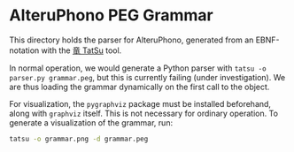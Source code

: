 AlteruPhono PEG Grammar
=======================

This directory holds the parser for AlteruPhono, generated from an
EBNF-notation with the [竜 TatSu](https://github.com/neogeny/TatSu) tool.

In normal operation, we would generate a Python parser with
`tatsu -o parser.py grammar.peg`, but this is currently failing (under
investigation). We are thus loading the grammar dynamically on the first
call to the object.

For visualization, the `pygraphviz` package must be installed beforehand,
along with `graphviz` itself. This is not necessary for ordinary operation.
To generate a visualization of the grammar, run:

```bash
tatsu -o grammar.png -d grammar.peg
```
